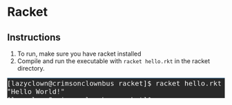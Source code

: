 # Racket

## Instructions
1. To run, make sure you have racket installed
2. Compile and run the executable with ```racket hello.rkt``` in the racket directory.

![screenshot](./screenshot.png?raw=true)
